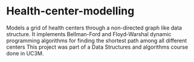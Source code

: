 # Health-center-modelling
Models a grid of health centers through a non-directed graph like data structure. It implements Bellman-Ford and Floyd-Warshal dynamic programming algorithms for finding the shortest path among all different centers
This project was part of a Data Structures and algorithms course done in UC3M.
